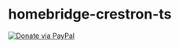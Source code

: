 # homebridge-crestron-ts
[![Donate via PayPal](https://img.shields.io/badge/Donate-PayPal-blue.svg?style=flat-square)](https://paypal.me/songzh96?locale.x=zh_XC) 
